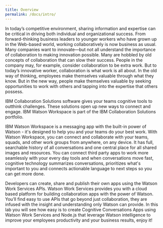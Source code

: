 ```yaml
---
title: Overview
permalink: /docs/intro/
---
```


In today’s competitive environment, sharing information and expertise can be critical in driving both individual and organizational success. From forward-thinking business leaders to younger workers who have grown up in the Web-based world, working collaboratively is now business as usual.  Many companies want to innovate—but not all understand the importance of collaboration to making innovation possible. Many are hobbled by old concepts of collaboration that can slow their success. People in the company may, for example, consider collaboration to be extra work. But to today’s innovative worker, collaboration is what work is all about. In the old way of thinking, employees make themselves valuable through what they know. But in the new way, people make themselves valuable by seeking opportunities to work with others and tapping into the expertise that others possess.

IBM Collaboration Solutions software gives your teams cognitive tools to outthink challenges. These solutions open up new ways to connect and engage. IBM Watson Workspace is part of the IBM Collaboration Solutions portfolio.

IBM Watson Workspace is a messaging app with the built-in power of Watson - it's designed to help you and your teams do your best work. With Watson Workspace, you can connect and collaborate with your teams, squads, and other work groups from anywhere, on any device. It has full, searchable history of all conversations and one central place for all shared images and resources. You can connect third party apps to work more seamlessly with your every day tools and when conversations move fast, cognitive technology summarizes conversations, prioritizes what's important to you and connects actionable language to next steps so you can get more done.

Developers can create, share and publish their own apps using the Watson Work Services APIs. Watson Work Services provides you with a cloud based platform for building collaboration apps with the power of Watson. You’ll find easy to use APIs that go beyond just collaboration, they are infused with the insight and understanding only Watson can provide.
In this lab you will see how easy is to create Cognitive Conversations Apps using Watson Work Services and Node.js that leverage Watson intelligence to improve your employees productivity and your business results, enjoy it!
